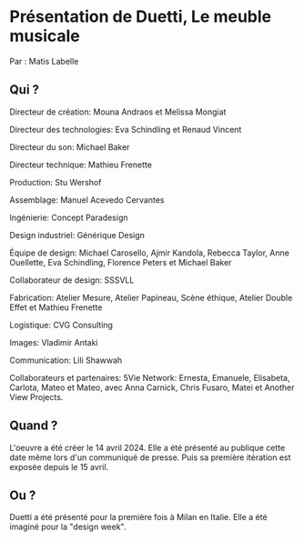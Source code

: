 # Présentation de Duetti, Le meuble musicale
Par : Matis Labelle


## Qui ?
Directeur de création: Mouna Andraos et Melissa Mongiat

Directeur des technologies: Eva Schindling et Renaud Vincent

Directeur du son: Michael Baker

Directeur technique: Mathieu Frenette

Production: Stu Wershof

Assemblage: Manuel Acevedo Cervantes

Ingénierie: Concept Paradesign

Design industriel: Générique Design

Équipe de design: Michael Carosello, Ajmir Kandola, Rebecca Taylor, Anne Ouellette, Eva Schindling, Florence Peters et Michael Baker

Collaborateur de design: SSSVLL

Fabrication: Atelier Mesure, Atelier Papineau, Scène éthique, Atelier Double Effet et Mathieu Frenette

Logistique: CVG Consulting

Images: Vladimir Antaki

Communication: Lili Shawwah

Collaborateurs et partenaires: 5Vie Network: Ernesta, Emanuele, Elisabeta, Carlota, Mateo et Mateo, avec Anna Carnick, Chris Fusaro, Matei et Another View Projects.

## Quand ?
L'oeuvre a été créer le 14 avril 2024. Elle a été présenté au publique cette date même lors d'un communiqué de presse. Puis sa première itération est exposée depuis le 15 avril.

## Ou ?
Duetti a été présenté pour la première fois à Milan en Italie. Elle a été imaginé pour la "design week".

